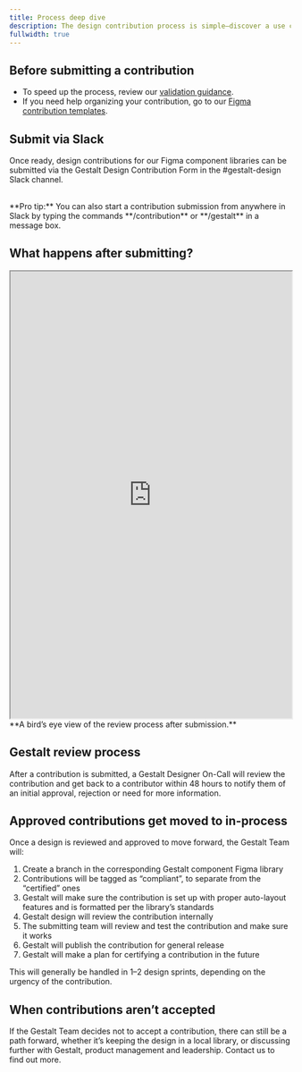 ```yaml
---
title: Process deep dive
description: The design contribution process is simple—discover a use case during your standard design process, confirm that it is a valid contribution and submit it via Slack for review, approval and release.
fullwidth: true
---
```


<ImgContainer noPadding color="background-default" src="https://www.pinterest-assets.com/AssetLink/832itu8mf6vv12u8ahol4ef8oht84776/process-main-png.png" alt="Diagram of the contribution process flow from design to submit to review to approval to publish in Figma."/>

## Before submitting a contribution
- To speed up the process, review our [validation guidance](team_support/design_contributions/about_design_contributions#Types_of_valid_component_contributions).
- If you need help organizing your contribution, go to our [Figma contribution templates](https://www.figma.com/file/50RRYnFcgPTQzy1AIjQoWB/Gestalt-Handoff-Kit?type=design&node-id=4178-1149&mode=design&t=p5YsvcbdF0QfUaqZ-11).

## Submit via Slack
Once ready, design contributions for our Figma component libraries can be submitted via the Gestalt Design Contribution Form in the #gestalt-design Slack channel.
<br/>

<ImgContainer noPadding color="background-default" src="https://www.pinterest-assets.com/AssetLink/rfme323pbu31p3u81e1gwp4v6078143j/process-slack-png.png" alt="Screenshot of the Slack interface with a link to the contribution form circled in red."/>
<br/>
**Pro tip:** You can also start a contribution submission from anywhere in Slack by typing the commands **/contribution** or **/gestalt** in a message box.

## What happens after submitting?

<iframe style={{border:0}} width="100%" height="800" src="https://www.figma.com/embed?embed_host=share&url=https%3A%2F%2Fwww.figma.com%2Ffile%2F6zf0xNW6i8XHuUBVxtnGSB%2FContributions-flow-diagrams%3Ftype%3Dwhiteboard%26node-id%3D6%253A1110%26t%3D2glNSrcZEWIEZZts-1" allowFullScreen></iframe>
**A bird’s eye view of the review process after submission.**

## Gestalt review process

After a contribution is submitted, a Gestalt Designer On-Call will review the contribution and get back to a contributor within 48 hours to notify them of an initial approval, rejection‌ or need for more information.

## Approved contributions get moved to in-process
Once a design is reviewed and approved to move forward, the Gestalt Team will:
1. Create a branch in the corresponding Gestalt component Figma library
2. Contributions will be tagged as “compliant”, to separate from the “certified” ones
3. Gestalt will make sure the contribution is set up with proper auto-layout features and is formatted per the library’s standards
4. Gestalt design will review the contribution internally
5. The submitting team will review and test the contribution and make sure it works
6. Gestalt will publish the contribution for general release
7. Gestalt will make a plan for certifying a contribution in the future

This will generally be handled in 1–2 design sprints, depending on the urgency of the contribution.

## When contributions aren’t accepted

If the Gestalt Team decides not to accept a contribution, there can still be a path forward, whether it’s keeping the design in a local library, or discussing further with Gestalt, product management and leadership. Contact us to find out more.
